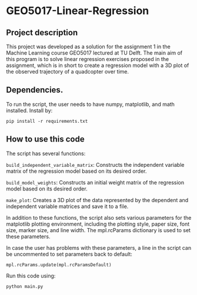 # GEO5017-Linear-Regression

## Project description

This project was developed as a solution for the assignment 1 in the Machine Learning course GEO5017 lectured at TU Delft.
The main aim of this program is to solve linear regression exercises proposed in the assignment, which is in short to create a regression model with a 3D plot of the observed trajectory of a quadcopter over time.

## Dependencies.

To run the script, the user needs to have numpy, matplotlib, and math installed. Install by:

`pip install -r requirements.txt`

## How to use this code

The script has several functions:

`build_independent_variable_matrix`: Constructs the independent variable matrix of the regression model based on its desired order.

`build_model_weights`: Constructs an initial weight matrix of the regression model based on its desired order.

`make_plot`: Creates a 3D plot of the data represented by the dependent and independent variable matrices and save it to a file.

In addition to these functions, the script also sets various parameters for the matplotlib plotting environment, including the plotting style, paper size, font size, marker size, and line width. The mpl.rcParams dictionary is used to set these parameters.

In case the user has problems with these parameters, a line in the script can be uncommented to set parameters back to default:

`mpl.rcParams.update(mpl.rcParamsDefault)`

Run this code using:

`python main.py`
